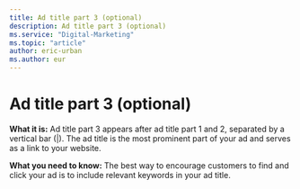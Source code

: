 ```yaml
---
title: Ad title part 3 (optional)
description: Ad title part 3 (optional)
ms.service: "Digital-Marketing"
ms.topic: "article"
author: eric-urban
ms.author: eur
---
```


# Ad title part 3 (optional)

**What it is:**  Ad title part 3 appears after ad title part 1 and 2, separated by a vertical bar (|). The ad title is the most prominent part of your ad and serves as a link to your website.

**What you need to know:**  The best way to encourage customers to find and click your ad is to include relevant keywords in your ad title.


